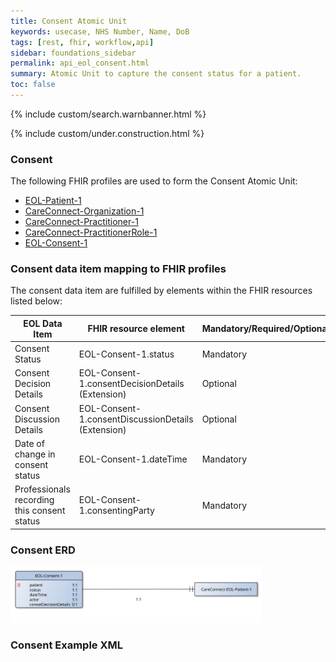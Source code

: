 ```yaml
---
title: Consent Atomic Unit
keywords: usecase, NHS Number, Name, DoB
tags: [rest, fhir, workflow,api]
sidebar: foundations_sidebar
permalink: api_eol_consent.html
summary: Atomic Unit to capture the consent status for a patient.
toc: false
---
```

{% include custom/search.warnbanner.html %}

{% include custom/under.construction.html %}

### Consent ###


The following FHIR profiles are used to form the Consent Atomic Unit:

- [EOL-Patient-1](https://fhir-test.nhs.uk/STU3/StructureDefinition/EOL-Patient-1)
- [CareConnect-Organization-1](https://fhir.hl7.org.uk/STU3/StructureDefinition/CareConnect-Organization-1)
- [CareConnect-Practitioner-1](https://fhir.hl7.org.uk/STU3/StructureDefinition/CareConnect-Practitioner-1)
- [CareConnect-PractitionerRole-1](https://fhir.hl7.org.uk/STU3/StructureDefinition/CareConnect-PractitionerRole-1)
- [EOL-Consent-1](https://fhir.nhs.uk/STU3/StructureDefinition/EOL-Consent-1)

### Consent data item mapping to FHIR profiles ###

The consent data item are fulfilled by elements within the FHIR resources listed below:

| EOL Data Item                       | FHIR resource element                                                   | Mandatory/Required/Optional |
|-------------------------------------|-------------------------------------------------------------------------|-----------------------------|
| Consent Status        		       | EOL-Consent-1.status          | Mandatory                   |
| Consent Decision Details | EOL-Consent-1.consentDecisionDetails (Extension) | Optional |
| Consent Discussion Details | EOL-Consent-1.consentDiscussionDetails (Extension) |Optional |
| Date of change in consent status	| EOL-Consent-1.dateTime | Mandatory |
| Professionals recording this consent status	| EOL-Consent-1.consentingParty |Mandatory |

### Consent ERD ###

<img src="images/erd/erd-consent.svg" style="width:80%;max-width: 80%;">

### Consent Example XML ###

<script src="https://gist.github.com/IOPS-DEV/4ffee155fba48bfe2d6891ab80561b6d.js"></script>



